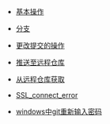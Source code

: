 - <a href="01基本操作.md">基本操作</a>
- <a href="02分支.md">分支</a>
- <a href="03更改提交的操作.md">更改提交的操作</a>
- <a href="04推送至远程仓库.md">推送至远程仓库</a>
- <a href="05从远程仓库获取.md">从远程仓库获取</a>

- <a href="SSL_connect_error.md">SSL_connect_error</a>
- <a href="windows中git重新输入密码.md">windows中git重新输入密码</a>
